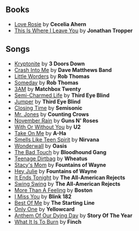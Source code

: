 Books
-----

- [Love Rosie](http://majimboo.github.io/favorites/books/LoveRosie-CeceliaAhern.pdf) by **Cecelia Ahern**
- [This Is Where I Leave You](http://majimboo.github.io/favorites/books/ThisIsWhereILeaveYou-JonathanTropper.pdf) by **Jonathan Tropper**


Songs
-----

- [Kryptonite]() by **3 Doors Down**
- [Crash Into Me]() by **Dave Matthews Band**
- [Little Worders]() by **Rob Thomas**
- [Someday]() by **Rob Thomas**
- [3AM]() by **Matchbox Twenty**
- [Semi-Charmed Life]() by **Third Eye Blind**
- [Jumper]() by **Third Eye Blind**
- [Closing Time]() by **Semisonic**
- [Mr. Jones]() by **Counting Crows**
- [November Rain]() by **Guns N' Roses**
- [With Or Without You]() by **U2**
- [Take On Me]() by **A-Ha**
- [Smells Like Teen Spirit]() by **Nirvana**
- [Wonderwall]() by **Oasis**
- [The Bad Touch]() by **Bloodhound Gang**
- [Teenage Dirtbag]() by **Wheatus**
- [Stacy's Mom]() by **Fountains of Wayne**
- [Hey Julie]() by **Fountains of Wayne**
- [It Ends Tonight]() by **The All-American Rejects**
- [Swing Swing]() by **The All-American Rejects**
- [More Than A Feeling]() by **Boston**
- [I Miss You]() by **Blink 182**
- [Best Of Me]() by **The Starting Line**
- [Only One]() by **Yellowcard**
- [Anthem Of Our Dying Day]() by **Story Of The Year**
- [What It Is To Burn]() by **Finch**
